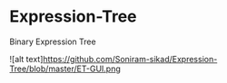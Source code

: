 # Expression-Tree
Binary Expression Tree


![alt text]https://github.com/Soniram-sikad/Expression-Tree/blob/master/ET-GUI.png
